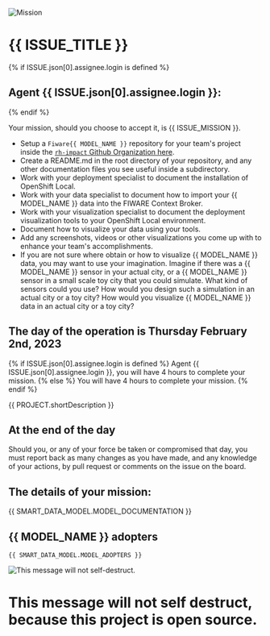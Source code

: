 
![Mission](https://computate.neocities.org/png/rh-impact-logo-black-text-white-background-long.png "Hackathon Task for {{ PROJECT.title }}")

# {{ ISSUE_TITLE }}

{% if ISSUE.json[0].assignee.login is defined %}
## Agent {{ ISSUE.json[0].assignee.login }}: 

{% endif %}

Your mission, should you choose to accept it, is {{ ISSUE_MISSION }}. 

- Setup a `Fiware{{ MODEL_NAME }}` repository for your team's project inside the [`rh-impact` Github Organization here](https://github.com/orgs/rh-impact/repositories). 
- Create a README.md in the root directory of your repository, and any other documentation files you see useful inside a subdirectory. 
- Work with your deployment specialist to document the installation of OpenShift Local. 
- Work with your data specialist to document how to import your {{ MODEL_NAME }} data into the FIWARE Context Broker. 
- Work with your visualization specialist to document the deployment visualization tools to your OpenShift Local environment. 
- Document how to visualize your data using your tools. 
- Add any screenshots, videos or other visualizations you come up with to enhance your team's accomplishments. 
- If you are not sure where obtain or how to visualize {{ MODEL_NAME }} data, you may want to use your imagination. Imagine if there was a {{ MODEL_NAME }} sensor in your actual city, or a {{ MODEL_NAME }} sensor in a small scale toy city that you could simulate. What kind of sensors could you use? How would you design such a simulation in an actual city or a toy city? How would you visualize {{ MODEL_NAME }} data in an actual city or a toy city? 

## The day of the operation is Thursday February 2nd, 2023

{% if ISSUE.json[0].assignee.login is defined %}
Agent {{ ISSUE.json[0].assignee.login }}, you will have 4 hours to complete your mission. 
{% else %}
You will have 4 hours to complete your mission. 
{% endif %}

{{ PROJECT.shortDescription }}

## At the end of the day

Should you, or any of your force be taken or compromised that day, you must report back as many changes as you have made, and any knowledge of your actions, by pull request or comments on the issue on the board. 

## The details of your mission: 

{{ SMART_DATA_MODEL.MODEL_DOCUMENTATION }}

## {{ MODEL_NAME }} adopters

```
{{ SMART_DATA_MODEL.MODEL_ADOPTERS }}
```

![This message will not self-destruct. ](https://computate.neocities.org/png/mission-impossible-message.png "This message will not self-destruct. ")

# This message will not self destruct, because this project is open source. 
